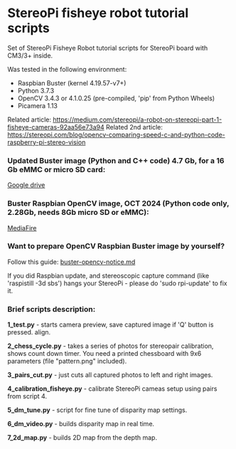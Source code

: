 StereoPi fisheye robot tutorial scripts
===========

Set of StereoPi Fisheye Robot tutorial scripts for StereoPi board with CM3/3+ inside.

Was tested in the following environment:
* Raspbian Buster (kernel 4.19.57-v7+)
* Python 3.7.3 
* OpenCV 3.4.3 or 4.1.0.25 (pre-compiled, 'pip' from Python Wheels)
* Picamera 1.13

Related article: https://medium.com/stereopi/a-robot-on-stereopi-part-1-fisheye-cameras-92aa56e73a94
Related 2nd article: https://stereopi.com/blog/opencv-comparing-speed-c-and-python-code-raspberry-pi-stereo-vision

### Updated Buster image (Python and C++ code) 4.7 Gb, for a 16 Gb eMMC or micro SD card:

[Google drive](https://drive.google.com/file/d/1xlkvZMl9gJGm4Gy1oVlGknHywDnvy5gS/view?usp=sharing)

### Buster Raspbian OpenCV image, OCT 2024 (Python code only, 2.28Gb, needs 8Gb micro SD or eMMC):

[MediaFire](https://www.mediafire.com/folder/nzr90vj8wp1l3/StereoPi_Images)


### Want to prepare OpenCV Raspbian Buster image by yourself?

Follow this guide: [buster-opencv-notice.md](https://github.com/realizator/stereopi-fisheye-robot/blob/master/buster-opencv-notice.md)

If you did Raspbian update, and stereoscopic capture command (like 'raspistill -3d sbs') hangs your StereoPi - please do 'sudo rpi-update' to fix it.

### Brief scripts description:

**1_test.py** - starts camera preview, save captured image if 'Q' button is pressed. 
align.

**2_chess_cycle.py** - takes a series of photos for stereopair calibration, shows count
down timer. You need a printed chessboard with 9x6 parameters (file "pattern.png" included).

**3_pairs_cut.py** - just cuts all captured photos to left and right images.

**4_calibration_fisheye.py** - calibrate StereoPi cameas setup using pairs from script 4.

**5_dm_tune.py** - script for fine tune of disparity map settings.

**6_dm_video.py** - builds disparity map in real time.


**7_2d_map.py** - builds 2D map from the depth map.


